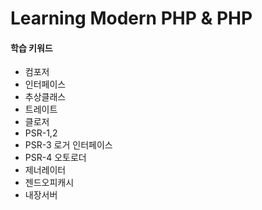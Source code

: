 # Learning Modern PHP & PHP
#### 학습 키워드
- 컴포저
- 인터페이스
- 추상클래스
- 트레이트
- 클로저
- PSR-1,2
- PSR-3 로거 인터페이스
- PSR-4 오토로더
- 제너레이터
- 젠드오피캐시
- 내장서버
